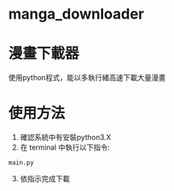 # manga_downloader
# 漫畫下載器
使用python程式，能以多執行緒高速下載大量漫畫
# 使用方法

1.  確認系統中有安裝python3.X
2.  在 terminal 中執行以下指令:

```main.py```

3.  依指示完成下載
